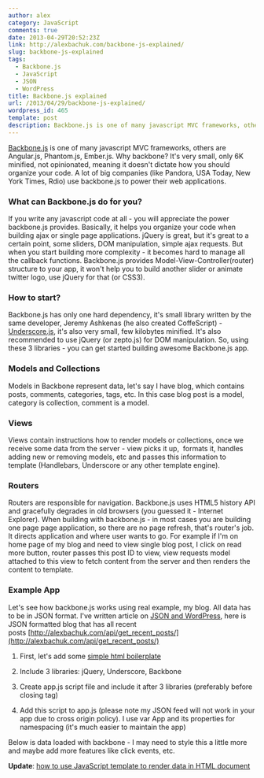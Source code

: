 ```yaml
---
author: alex
category: JavaScript
comments: true
date: 2013-04-29T20:52:23Z
link: http://alexbachuk.com/backbone-js-explained/
slug: backbone-js-explained
tags:
  - Backbone.js
  - JavaScript
  - JSON
  - WordPress
title: Backbone.js explained
url: /2013/04/29/backbone-js-explained/
wordpress_id: 465
template: post
description: Backbone.js is one of many javascript MVC frameworks, others are Angular.js, Phantom.js, Ember.js. Why backbone? It's very small, only 6K minified, not opinionated, meaning it doesn't dictate how you should organize your code. A lot of big companies (like Pandora, USA Today, New York Times, Rdio) use backbone.js to power their web applications.
---
```


[Backbone.js](http://backbonejs.org/) is one of many javascript MVC frameworks, others are Angular.js, Phantom.js, Ember.js. Why backbone? It's very small, only 6K minified, not opinionated, meaning it doesn't dictate how you should organize your code. A lot of big companies (like Pandora, USA Today, New York Times, Rdio) use backbone.js to power their web applications.

### What can Backbone.js do for you?

If you write any javascript code at all - you will appreciate the power backbone.js provides. Basically, it helps you organize your code when building ajax or single page applications. jQuery is great, but it's great to a certain point, some sliders, DOM manipulation, simple ajax requests. But when you start building more complexity - it becomes hard to manage all the callback functions. Backbone.js provides Model-View-Controller(router) structure to your app, it won't help you to build another slider or animate twitter logo, use jQuery for that (or CSS3).

### How to start?

Backbone.js has only one hard dependency, it's small library written by the same developer, Jeremy Ashkenas (he also created CoffeScript) - [Underscore.js](http://underscorejs.org/), it's also very small, few kilobytes minified. It's also recommended to use jQuery (or zepto.js) for DOM manipulation. So, using these 3 libraries - you can get started building awesome Backbone.js app.

### Models and Collections

Models in Backbone represent data, let's say I have blog, which contains posts, comments, categories, tags, etc. In this case blog post is a model, category is collection, comment is a model.

### Views

Views contain instructions how to render models or collections, once we receive some data from the server - view picks it up,  formats it, handles adding new or removing models, etc and passes this information to template (Handlebars, Underscore or any other template engine).

### Routers

Routers are responsible for navigation. Backbone.js uses HTML5 history API and gracefully degrades in old browsers (you guessed it - Internet Explorer). When building with backbone.js - in most cases you are building one page page application, so there are no page refresh, that's router's job. It directs application and where user wants to go. For example if I'm on home page of my blog and need to view single blog post, I click on read more button, router passes this post ID to view, view requests model attached to this view to fetch content from the server and then renders the content to template.

### Example App

Let's see how backbone.js works using real example, my blog. All data has to be in JSON format. I've written article on [JSON and WordPress](http://alexbachuk.com/wordpress-and-phonegap-part-1/), here is JSON formatted blog that has all recent posts [http://alexbachuk.com/api/get_recent_posts/](http://alexbachuk.com/api/get_recent_posts/)

1. First, let's add some [simple html boilerplate](http://html5boilerplate.com/)

2) Include 3 libraries: jQuery, Underscore, Backbone

3. Create app.js script file and include it after 3 libraries (preferably before closing </body> tag)

4) Add this script to app.js (please note my JSON feed will not work in your app due to cross origin policy). I use var App and its properties for namespacing (it's much easier to maintain the app)

Below is data loaded with backbone - I may need to style this a little more and maybe add more features like click events, etc.

**Update**: [how to use JavaScript template to render data in HTML document](http://alexbachuk.com/javascript-templates/)
